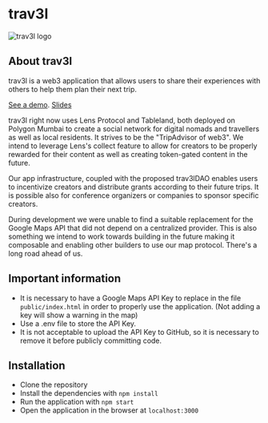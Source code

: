 # trav3l 

![trav3l logo](https://bafkreicyuh6uhxkpmlnje7fggaybmq443two4pdyofr4ze3sux433cokb4.ipfs.nftstorage.link/)
## About trav3l 
trav3l is a web3 application that allows users to share their experiences with others to help them plan their next trip. 

[See a demo](https://trav3l-362116.web.app/).
[Slides](https://docs.google.com/presentation/d/1Cb4J4F78OfL87FVWNCAXQy84bDbt8w7oLFbl1tyRBmM/edit?usp=sharing)

trav3l right now uses Lens Protocol and Tableland, both deployed on Polygon Mumbai to create a social network for digital nomads and travellers as well as local residents. It strives to be the "TripAdvisor of web3". We intend to leverage Lens's collect feature to allow for creators to be properly rewarded for their content as well as creating token-gated content in the future.

Our app infrastructure, coupled with the proposed trav3lDAO enables users to incentivize creators and distribute grants according to their future trips. It is possible also for conference organizers or companies to sponsor specific creators.

During development we were unable to find a suitable replacement for the Google Maps API that did not depend on a centralized provider. This is also something we intend to work towards building in the future making it composable and enabling other builders to use our map protocol. There's a long road ahead of us.



## Important information
- It is necessary to have a Google Maps API Key to replace in the file `public/index.html` in order to properly use the application. (Not adding a key will show a warning in the map)
- Use a .env file to store the API Key. 
- It is not acceptable to upload the API Key to GitHub, so it is necessary to remove it before publicly committing code. 

## Installation
- Clone the repository
- Install the dependencies with `npm install`
- Run the application with `npm start`
- Open the application in the browser at `localhost:3000`
